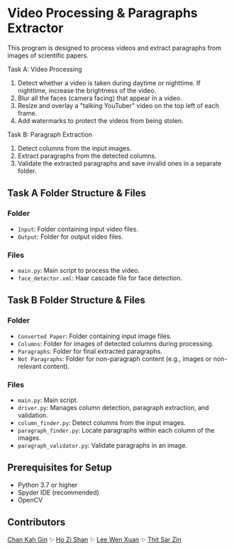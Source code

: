 # Video Processing & Paragraphs Extractor
This program is designed to process videos and extract paragraphs from images of scientific papers. 

Task A: Video Processing

1. Detect whether a video is taken during daytime or nighttime. If nighttime, increase the brightness of the video.
2. Blur all the faces (camera facing) that appear in a video.
3. Resize and overlay a "talking YouTuber" video on the top left of each frame.
4. Add watermarks to protect the videos from being stolen.

Task B: Paragraph Extraction

1. Detect columns from the input images.
2. Extract paragraphs from the detected columns.
3. Validate the extracted paragraphs and save invalid ones in a separate folder.


## Task A Folder Structure & Files
### Folder
- `Input`: Folder containing input video files.
- `Output`: Folder for output video files.
### Files
- `main.py`: Main script to process the video.
- `face_detector.xml`: Haar cascade file for face detection.

## Task B Folder Structure & Files
### Folder
- `Converted Paper`: Folder containing input image files.
- `Columns`: Folder for images of detected columns during processing.
- `Paragraphs`: Folder for final extracted paragraphs.
- `Not Paragraphs`: Folder for non-paragraph content (e.g., images or non-relevant content).
### Files
- `main.py`: Main script.
- `driver.py`: Manages column detection, paragraph extraction, and validation.
- `column_finder.py`: Detect columns from the input images.
- `paragraph_finder.py`: Locate paragraphs within each column of the images.
- `paragraph_validator.py`: Validate paragraphs in an image.

## Prerequisites for Setup
- Python 3.7 or higher
- Spyder IDE (recommended)
- OpenCV 

## Contributors
[Chan Kah Gin](https://github.com/kahgin) ✨ [Ho Zi Shan](https://github.com/Zs1028) ✨ [Lee Wen Xuan](https://github.com/agneslee40) ✨ [Thit Sar Zin](https://github.com/thitsarzin)

